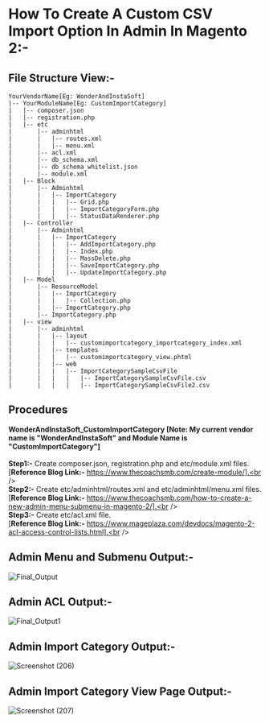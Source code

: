 How To Create A Custom CSV Import Option In Admin In Magento 2:-
================================================================
## File Structure View:-
```plaintext
YourVendorName[Eg: WonderAndInstaSoft]
|-- YourModuleName[Eg: CustomImportCategory]
|   |-- composer.json
|   |-- registration.php
|   |-- etc
|       |-- adminhtml
|       |   |-- routes.xml
|       |   |-- menu.xml
|       |-- acl.xml
|       |-- db_schema.xml
|       |-- db_schema_whitelist.json
|       |-- module.xml
|   |-- Block
|       |-- Adminhtml
|       |   |-- ImportCategory
|       |   |   |-- Grid.php
|       |   |   |-- ImportCategoryForm.php
|       |   |   |-- StatusDataRenderer.php
|   |-- Controller
|       |-- Adminhtml
|       |   |-- ImportCategory
|       |   |   |-- AddImportCategory.php
|       |   |   |-- Index.php
|       |   |   |-- MassDelete.php
|       |   |   |-- SaveImportCategory.php
|       |   |   |-- UpdateImportCategory.php
|   |-- Model
|       |-- ResourceModel
|       |   |-- ImportCategory
|       |   |   |-- Collection.php
|       |   |-- ImportCategory.php
|       |-- ImportCategory.php
|   |-- view
|       |-- adminhtml
|       |   |-- layout
|       |   |   |-- customimportcategory_importcategory_index.xml
|       |   |-- templates
|       |   |   |-- customimportcategory_view.phtml
|       |   |-- web
|       |   |   |-- ImportCategorySampleCsvFile
|       |   |   |   |-- ImportCategorySampleCsvFile.csv
|       |   |   |   |-- ImportCategorySampleCsvFile2.csv
```

## Procedures
<b>WonderAndInstaSoft_CustomImportCategory [Note: My current vendor name is "WonderAndInstaSoft" and Module Name is "CustomImportCategory"]</b><br /><br />
<b>Step1:-</b> Create composer.json, registration.php and etc/module.xml files.<br />
[<b>Reference Blog Link:-</b> https://www.thecoachsmb.com/create-module/].<br /><br />
<b>Step2:-</b> Create etc/adminhtml/routes.xml and etc/adminhtml/menu.xml files.<br />
[<b>Reference Blog Link:-</b> https://www.thecoachsmb.com/how-to-create-a-new-admin-menu-submenu-in-magento-2/].<br /><br />
<b>Step3:-</b> Create etc/acl.xml file.<br />
[<b>Reference Blog Link:-</b> https://www.mageplaza.com/devdocs/magento-2-acl-access-control-lists.html].<br />

## Admin Menu and Submenu Output:-
![Final_Output](https://github.com/mohudoomnaina2/how-to-create-a-new-admin-menu-submenu-in-magento-2/assets/70482911/47328b0a-7b5e-47e3-afa1-f5ef1dfc1772)
<br>
## Admin ACL Output:-
![Final_Output1](https://github.com/mohudoomnaina2/how-to-create-a-new-admin-menu-submenu-in-magento-2/assets/70482911/c7047162-9abf-4b2d-89da-0110c96fc9f8)
<br>
## Admin Import Category Output:-
![Screenshot (206)](https://github.com/mohudoomnaina2/how-to-create-a-custom-csv-import-option-in-admin-in-magento-2/assets/70482911/e2b442e3-cc85-43ab-a2c4-fc47710fa7ca)
<br>
## Admin Import Category View Page Output:-
![Screenshot (207)](https://github.com/mohudoomnaina2/how-to-create-a-custom-csv-import-option-in-admin-in-magento-2/assets/70482911/333124fd-bd29-4058-b062-90a1dbfeb0a9)
